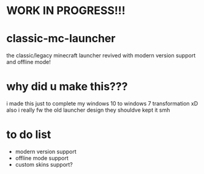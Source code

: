 # **WORK IN PROGRESS!!!**

# classic-mc-launcher
the classic/legacy minecraft launcher revived with modern version support and offline mode!

# why did u make this???
i made this just to complete my windows 10 to windows 7 transformation xD  
also i really fw the old launcher design they shouldve kept it smh

# to do list
- modern version support
- offline mode support
- custom skins support?
